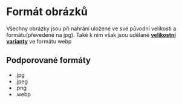# Formát obrázků
Všechny obrázky jsou při nahrání uložené ve své původní velikosti a formátu(převedené na jpg). Také k nim však jsou udělané **[velikostní varianty](image-sizes.md)** ve formátu webp

## Podporované formáty
- .jpg
- .jpeg
- .png
- .webp
